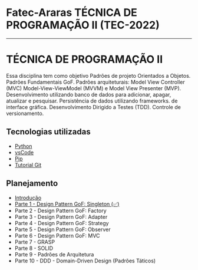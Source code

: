 # Fatec-Araras TÉCNICA DE PROGRAMAÇÃO II (TEC-2022)
---

# TÉCNICA DE PROGRAMAÇÃO II

Essa disciplina tem como objetivo Padrões de projeto Orientados a Objetos. Padrões Fundamentais GoF. Padrões arquiteturais: Model View Controller (MVC) Model-View-ViewModel (MVVM) e Model View Presenter (MVP). Desenvolvimento utilizando banco de dados para adicionar, apagar, atualizar e pesquisar. Persistência de dados utilizando frameworks. de interface gráfica. Desenvolvimento Dirigido a Testes (TDD). Controle de versionamento.

## Tecnologias utilizadas
- [Python](https://www.python.org/)
- [vsCode](https://code.visualstudio.com/)
- [Pip](https://www.geeksforgeeks.org/how-to-install-pip-on-windows/)
- [Tutorial Git](https://gist.github.com/leocomelli/2545add34e4fec21ec16)

## Planejamento
- [Introdução](https://github.com/aceiro/fatec-tec-2022/blob/main/docs/aula-0/Tecnicas_Programacao-Aula-01-Fatec_Araras.pdf)
- [Parte 1 - Design Pattern GoF: Singleton (✅)](https://github.com/aceiro/fatec-tec-2022/blob/main/docs/aula-1.md)
- Parte 2 - Design Pattern GoF: Factory
- Parte 3 - Design Pattern GoF: Adapter
- Parte 4 - Design Pattern GoF: Strategy
- Parte 5 - Design Pattern GoF: Observer
- Parte 6 - Design Pattern GoF: MVC
- Parte 7 - GRASP
- Parte 8 - SOLID
- Parte 9 - Padrões de Arquitetura
- Parte 10 - DDD - Domain-Driven Design (Padrões Táticos)
